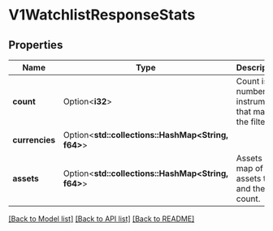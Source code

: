# V1WatchlistResponseStats

## Properties

Name | Type | Description | Notes
------------ | ------------- | ------------- | -------------
**count** | Option<**i32**> | Count is the number of instruments that match the filter. | [optional]
**currencies** | Option<**std::collections::HashMap<String, f64>**> |  | [optional]
**assets** | Option<**std::collections::HashMap<String, f64>**> | Assets is a map of assets type and their count. | [optional]

[[Back to Model list]](../README.md#documentation-for-models) [[Back to API list]](../README.md#documentation-for-api-endpoints) [[Back to README]](../README.md)


